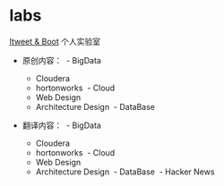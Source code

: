 # labs

[Itweet & Boot](http://itweet.cn/blog) 个人实验室

* 原创内容：
  - BigData
  - Cloudera
  - hortonworks
  - Cloud
  - Web Design
  - Architecture Design
  - DataBase

* 翻译内容：
  - BigData
  - Cloudera
  - hortonworks
  - Cloud
  - Web Design
  - Architecture Design
  - DataBase
  - Hacker News
